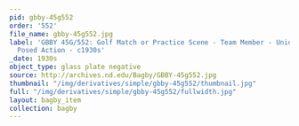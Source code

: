 ```yaml
---
pid: gbby-45g552
order: '552'
file_name: gbby-45g552.jpg
label: 'GBBY 45G/552: Golf Match or Practice Scene - Team Member - Unidentified -
  Posed Action - c1930s'
_date: 1930s
object_type: glass plate negative
source: http://archives.nd.edu/Bagby/GBBY-45g552.jpg
thumbnail: "/img/derivatives/simple/gbby-45g552/thumbnail.jpg"
full: "/img/derivatives/simple/gbby-45g552/fullwidth.jpg"
layout: bagby_item
collection: bagby
---
```

